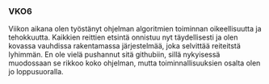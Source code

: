 ### VKO6

Viikon aikana olen työstänyt ohjelman algoritmien toiminnan oikeellisuutta ja tehokkuutta. Kaikkien reittien etsintä onnistuu nyt täydellisesti ja olen kovassa vauhdissa rakentamassa järjestelmää, joka selvittää reiteitstä lyhimmän. En ole vielä pushannut sitä githubiin, sillä nykyisessä muodossaan se rikkoo koko ohjelman, mutta toiminnallisuuksien osalta olen jo loppusuoralla.
